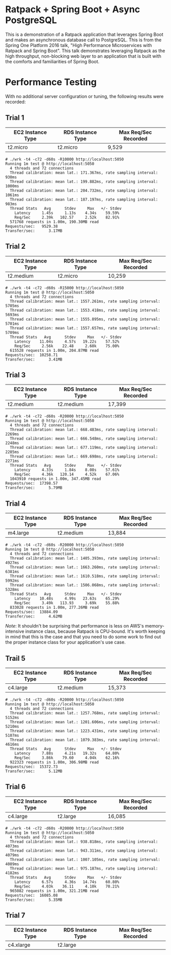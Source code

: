 Ratpack + Spring Boot + Async PostgreSQL
===

This is a demonstration of a Ratpack application that leverages Spring Boot and makes an asynchronous database call to PostgreSQL. This is from the Spring One Platform 2016 talk, "High Performance Microservices with Ratpack and Spring Boot". This talk demonstrates leveraging Ratpack as the high throughput, non-blocking web layer to an application that is built with the comforts and familiarities of Spring Boot.

Performance Testing
===

With no additional server configuration or tuning, the following results were recorded:

Trial 1
---

| EC2 Instance Type | RDS Instance Type | Max Req/Sec Recorded |
|-------------------|-------------------|----------------------|
| t2.micro          | t2.micro          | 9,529                |

```
# ./wrk -t4 -c72 -d60s -R10000 http://localhost:5050
Running 1m test @ http://localhost:5050
  4 threads and 72 connections
  Thread calibration: mean lat.: 171.367ms, rate sampling interval: 930ms
  Thread calibration: mean lat.: 199.882ms, rate sampling interval: 1000ms
  Thread calibration: mean lat.: 204.732ms, rate sampling interval: 1061ms
  Thread calibration: mean lat.: 187.197ms, rate sampling interval: 983ms
  Thread Stats   Avg      Stdev     Max   +/- Stdev
    Latency     1.45s     1.13s    4.34s    59.59%
    Req/Sec     2.39k   102.57     2.52k    82.91%
  571768 requests in 1.00m, 190.30MB read
Requests/sec:   9529.38
Transfer/sec:      3.17MB
```

Trial 2
---

| EC2 Instance Type | RDS Instance Type | Max Req/Sec Recorded |
|-------------------|-------------------|----------------------|
| t2.medium         | t2.micro          | 10,259               |

```
# ./wrk -t4 -c72 -d60s -R15000 http://localhost:5050
Running 1m test @ http://localhost:5050
  4 threads and 72 connections
  Thread calibration: mean lat.: 1557.261ms, rate sampling interval: 5705ms
  Thread calibration: mean lat.: 1553.418ms, rate sampling interval: 5693ms
  Thread calibration: mean lat.: 1555.895ms, rate sampling interval: 5701ms
  Thread calibration: mean lat.: 1557.657ms, rate sampling interval: 5709ms
  Thread Stats   Avg      Stdev     Max   +/- Stdev
    Latency    11.04s     4.57s   19.22s    57.52%
    Req/Sec     2.56k    22.48     2.60k    75.00%
  615528 requests in 1.00m, 204.87MB read
Requests/sec:  10258.71
Transfer/sec:      3.41MB
```

Trial 3
---

| EC2 Instance Type | RDS Instance Type | Max Req/Sec Recorded |
|-------------------|-------------------|----------------------|
| t2.medium         | t2.medium         | 17,399               |

```
# ./wrk -t4 -c72 -d60s -R20000 http://localhost:5050
Running 1m test @ http://localhost:5050
  4 threads and 72 connections
  Thread calibration: mean lat.: 668.483ms, rate sampling interval: 2269ms
  Thread calibration: mean lat.: 666.548ms, rate sampling interval: 2248ms
  Thread calibration: mean lat.: 677.119ms, rate sampling interval: 2285ms
  Thread calibration: mean lat.: 669.698ms, rate sampling interval: 2271ms
  Thread Stats   Avg      Stdev     Max   +/- Stdev
    Latency     4.33s     1.84s    8.08s    57.61%
    Req/Sec     4.36k   120.14     4.52k    67.06%
  1043910 requests in 1.00m, 347.45MB read
Requests/sec:  17398.57
Transfer/sec:      5.79MB
```

Trial 4
---

| EC2 Instance Type | RDS Instance Type | Max Req/Sec Recorded |
|-------------------|-------------------|----------------------|
| m4.large          | t2.medium         | 13,884               |

```
# ./wrk -t4 -c72 -d60s -R20000 http://localhost:5050
Running 1m test @ http://localhost:5050
  4 threads and 72 connections
  Thread calibration: mean lat.: 1405.393ms, rate sampling interval: 4927ms
  Thread calibration: mean lat.: 1663.260ms, rate sampling interval: 6381ms
  Thread calibration: mean lat.: 1610.518ms, rate sampling interval: 5992ms
  Thread calibration: mean lat.: 1506.068ms, rate sampling interval: 5328ms
  Thread Stats   Avg      Stdev     Max   +/- Stdev
    Latency    10.48s     4.99s   23.63s    65.29%
    Req/Sec     3.49k   113.93     3.69k    55.88%
  833028 requests in 1.00m, 277.26MB read
Requests/sec:  13884.09
Transfer/sec:      4.62MB
```

_Note_: It shouldn't be surprising that performance is less on AWS's memory-intensive instance class, because Ratpack is CPU-bound. It's worth keeping in mind that this is the case and that you need to do some work to find out the proper instance class for your application's use case.

Trail 5
---

| EC2 Instance Type | RDS Instance Type | Max Req/Sec Recorded |
|-------------------|-------------------|----------------------|
| c4.large          | t2.medium         | 15,373               |

```
# ./wrk -t4 -c72 -d60s -R20000 http://localhost:5050
Running 1m test @ http://localhost:5050
  4 threads and 72 connections
  Thread calibration: mean lat.: 1257.768ms, rate sampling interval: 5152ms
  Thread calibration: mean lat.: 1201.606ms, rate sampling interval: 5210ms
  Thread calibration: mean lat.: 1223.431ms, rate sampling interval: 5107ms
  Thread calibration: mean lat.: 1079.383ms, rate sampling interval: 4616ms
  Thread Stats   Avg      Stdev     Max   +/- Stdev
    Latency     7.88s     4.21s   19.32s    64.80%
    Req/Sec     3.86k    79.60     4.04k    62.16%
  922323 requests in 1.00m, 306.98MB read
Requests/sec:  15372.73
Transfer/sec:      5.12MB
```

Trial 6
---

| EC2 Instance Type | RDS Instance Type | Max Req/Sec Recorded |
|-------------------|-------------------|----------------------|
| c4.large          | t2.large          | 16,085               |

```
# ./wrk -t4 -c72 -d60s -R20000 http://localhost:5050
Running 1m test @ http://localhost:5050
  4 threads and 72 connections
  Thread calibration: mean lat.: 938.818ms, rate sampling interval: 4073ms
  Thread calibration: mean lat.: 943.311ms, rate sampling interval: 4079ms
  Thread calibration: mean lat.: 1007.105ms, rate sampling interval: 4089ms
  Thread calibration: mean lat.: 975.187ms, rate sampling interval: 4182ms
  Thread Stats   Avg      Stdev     Max   +/- Stdev
    Latency     6.57s     4.36s   14.74s    60.80%
    Req/Sec     4.03k    36.11     4.10k    70.21%
  965082 requests in 1.00m, 321.21MB read
Requests/sec:  16085.08
Transfer/sec:      5.35MB
```

Trial 7
---

| EC2 Instance Type | RDS Instance Type | Max Req/Sec Recorded |
|-------------------|-------------------|----------------------|
| c4.xlarge         | t2.large          |                      |
